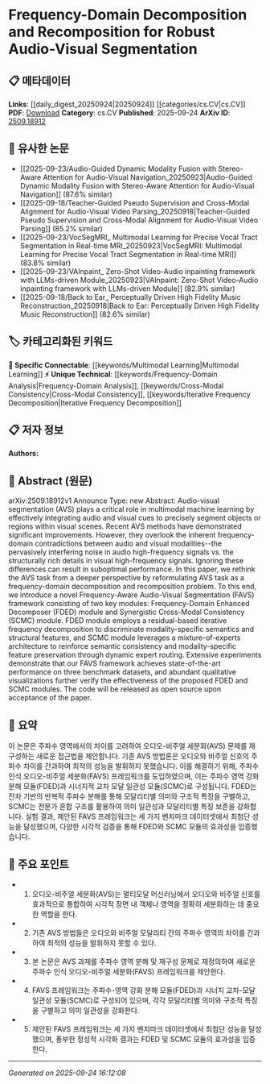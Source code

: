 <!-- KEYWORD_LINKING_METADATA:
{
  "processed_timestamp": "2025-09-24T16:12:08.358590",
  "vocabulary_version": "1.0",
  "selected_keywords": [
    "Multimodal Learning",
    "Frequency-Domain Analysis",
    "Cross-Modal Consistency",
    "Iterative Frequency Decomposition"
  ],
  "rejected_keywords": [],
  "similarity_scores": {
    "Multimodal Learning": 0.8,
    "Frequency-Domain Analysis": 0.78,
    "Cross-Modal Consistency": 0.77,
    "Iterative Frequency Decomposition": 0.79
  },
  "extraction_method": "AI_prompt_based",
  "budget_applied": true,
  "candidates_json": {
    "candidates": [
      {
        "surface": "Audio-Visual Segmentation",
        "canonical": "Multimodal Learning",
        "aliases": [
          "AVS"
        ],
        "category": "specific_connectable",
        "rationale": "Audio-Visual Segmentation is a specific application of Multimodal Learning, linking it to broader multimodal research.",
        "novelty_score": 0.55,
        "connectivity_score": 0.88,
        "specificity_score": 0.7,
        "link_intent_score": 0.8
      },
      {
        "surface": "Frequency-Domain Decomposition",
        "canonical": "Frequency-Domain Analysis",
        "aliases": [
          "FDD"
        ],
        "category": "unique_technical",
        "rationale": "This technique is central to the paper's approach, offering a unique perspective on signal processing in AVS.",
        "novelty_score": 0.75,
        "connectivity_score": 0.65,
        "specificity_score": 0.85,
        "link_intent_score": 0.78
      },
      {
        "surface": "Synergistic Cross-Modal Consistency",
        "canonical": "Cross-Modal Consistency",
        "aliases": [
          "SCMC"
        ],
        "category": "unique_technical",
        "rationale": "This module enhances semantic consistency across modalities, a novel contribution to AVS.",
        "novelty_score": 0.7,
        "connectivity_score": 0.7,
        "specificity_score": 0.8,
        "link_intent_score": 0.77
      },
      {
        "surface": "Residual-based Iterative Frequency Decomposition",
        "canonical": "Iterative Frequency Decomposition",
        "aliases": [
          "RIFD"
        ],
        "category": "unique_technical",
        "rationale": "This method is a key innovation for distinguishing modality-specific features in the AVS framework.",
        "novelty_score": 0.8,
        "connectivity_score": 0.6,
        "specificity_score": 0.9,
        "link_intent_score": 0.79
      }
    ],
    "ban_list_suggestions": [
      "benchmark datasets",
      "qualitative visualizations"
    ]
  },
  "decisions": [
    {
      "candidate_surface": "Audio-Visual Segmentation",
      "resolved_canonical": "Multimodal Learning",
      "decision": "linked",
      "scores": {
        "novelty": 0.55,
        "connectivity": 0.88,
        "specificity": 0.7,
        "link_intent": 0.8
      }
    },
    {
      "candidate_surface": "Frequency-Domain Decomposition",
      "resolved_canonical": "Frequency-Domain Analysis",
      "decision": "linked",
      "scores": {
        "novelty": 0.75,
        "connectivity": 0.65,
        "specificity": 0.85,
        "link_intent": 0.78
      }
    },
    {
      "candidate_surface": "Synergistic Cross-Modal Consistency",
      "resolved_canonical": "Cross-Modal Consistency",
      "decision": "linked",
      "scores": {
        "novelty": 0.7,
        "connectivity": 0.7,
        "specificity": 0.8,
        "link_intent": 0.77
      }
    },
    {
      "candidate_surface": "Residual-based Iterative Frequency Decomposition",
      "resolved_canonical": "Iterative Frequency Decomposition",
      "decision": "linked",
      "scores": {
        "novelty": 0.8,
        "connectivity": 0.6,
        "specificity": 0.9,
        "link_intent": 0.79
      }
    }
  ]
}
-->

# Frequency-Domain Decomposition and Recomposition for Robust Audio-Visual Segmentation

## 📋 메타데이터

**Links**: [[daily_digest_20250924|20250924]] [[categories/cs.CV|cs.CV]]
**PDF**: [Download](https://arxiv.org/pdf/2509.18912.pdf)
**Category**: cs.CV
**Published**: 2025-09-24
**ArXiv ID**: [2509.18912](https://arxiv.org/abs/2509.18912)

## 🔗 유사한 논문
- [[2025-09-23/Audio-Guided Dynamic Modality Fusion with Stereo-Aware Attention for Audio-Visual Navigation_20250923|Audio-Guided Dynamic Modality Fusion with Stereo-Aware Attention for Audio-Visual Navigation]] (87.6% similar)
- [[2025-09-18/Teacher-Guided Pseudo Supervision and Cross-Modal Alignment for Audio-Visual Video Parsing_20250918|Teacher-Guided Pseudo Supervision and Cross-Modal Alignment for Audio-Visual Video Parsing]] (85.2% similar)
- [[2025-09-23/VocSegMRI_ Multimodal Learning for Precise Vocal Tract Segmentation in Real-time MRI_20250923|VocSegMRI: Multimodal Learning for Precise Vocal Tract Segmentation in Real-time MRI]] (83.8% similar)
- [[2025-09-23/VAInpaint_ Zero-Shot Video-Audio inpainting framework with LLMs-driven Module_20250923|VAInpaint: Zero-Shot Video-Audio inpainting framework with LLMs-driven Module]] (82.9% similar)
- [[2025-09-18/Back to Ear_ Perceptually Driven High Fidelity Music Reconstruction_20250918|Back to Ear: Perceptually Driven High Fidelity Music Reconstruction]] (82.6% similar)

## 🏷️ 카테고리화된 키워드
**🔗 Specific Connectable**: [[keywords/Multimodal Learning|Multimodal Learning]]
**⚡ Unique Technical**: [[keywords/Frequency-Domain Analysis|Frequency-Domain Analysis]], [[keywords/Cross-Modal Consistency|Cross-Modal Consistency]], [[keywords/Iterative Frequency Decomposition|Iterative Frequency Decomposition]]

## 📋 저자 정보

**Authors:** 

## 📄 Abstract (원문)

arXiv:2509.18912v1 Announce Type: new 
Abstract: Audio-visual segmentation (AVS) plays a critical role in multimodal machine learning by effectively integrating audio and visual cues to precisely segment objects or regions within visual scenes. Recent AVS methods have demonstrated significant improvements. However, they overlook the inherent frequency-domain contradictions between audio and visual modalities--the pervasively interfering noise in audio high-frequency signals vs. the structurally rich details in visual high-frequency signals. Ignoring these differences can result in suboptimal performance. In this paper, we rethink the AVS task from a deeper perspective by reformulating AVS task as a frequency-domain decomposition and recomposition problem. To this end, we introduce a novel Frequency-Aware Audio-Visual Segmentation (FAVS) framework consisting of two key modules: Frequency-Domain Enhanced Decomposer (FDED) module and Synergistic Cross-Modal Consistency (SCMC) module. FDED module employs a residual-based iterative frequency decomposition to discriminate modality-specific semantics and structural features, and SCMC module leverages a mixture-of-experts architecture to reinforce semantic consistency and modality-specific feature preservation through dynamic expert routing. Extensive experiments demonstrate that our FAVS framework achieves state-of-the-art performance on three benchmark datasets, and abundant qualitative visualizations further verify the effectiveness of the proposed FDED and SCMC modules. The code will be released as open source upon acceptance of the paper.

## 📝 요약

이 논문은 주파수 영역에서의 차이를 고려하여 오디오-비주얼 세분화(AVS) 문제를 재구성하는 새로운 접근법을 제안합니다. 기존 AVS 방법론은 오디오와 비주얼 신호의 주파수 차이를 간과하여 최적의 성능을 발휘하지 못했습니다. 이를 해결하기 위해, 주파수 인식 오디오-비주얼 세분화(FAVS) 프레임워크를 도입하였으며, 이는 주파수 영역 강화 분해 모듈(FDED)과 시너지적 교차 모달 일관성 모듈(SCMC)로 구성됩니다. FDED는 잔차 기반의 반복적 주파수 분해를 통해 모달리티별 의미와 구조적 특징을 구별하고, SCMC는 전문가 혼합 구조를 활용하여 의미 일관성과 모달리티별 특징 보존을 강화합니다. 실험 결과, 제안된 FAVS 프레임워크는 세 가지 벤치마크 데이터셋에서 최첨단 성능을 달성했으며, 다양한 시각적 검증을 통해 FDED와 SCMC 모듈의 효과성을 입증했습니다.

## 🎯 주요 포인트

- 1. 오디오-비주얼 세분화(AVS)는 멀티모달 머신러닝에서 오디오와 비주얼 신호를 효과적으로 통합하여 시각적 장면 내 객체나 영역을 정확히 세분화하는 데 중요한 역할을 한다.
- 2. 기존 AVS 방법들은 오디오와 비주얼 모달리티 간의 주파수 영역의 차이를 간과하여 최적의 성능을 발휘하지 못할 수 있다.
- 3. 본 논문은 AVS 과제를 주파수 영역 분해 및 재구성 문제로 재정의하여 새로운 주파수 인식 오디오-비주얼 세분화(FAVS) 프레임워크를 제안한다.
- 4. FAVS 프레임워크는 주파수-영역 강화 분해 모듈(FDED)과 시너지 교차-모달 일관성 모듈(SCMC)로 구성되어 있으며, 각각 모달리티별 의미와 구조적 특징을 구별하고 의미 일관성을 강화한다.
- 5. 제안된 FAVS 프레임워크는 세 가지 벤치마크 데이터셋에서 최첨단 성능을 달성했으며, 풍부한 정성적 시각화 결과는 FDED 및 SCMC 모듈의 효과성을 입증한다.


---

*Generated on 2025-09-24 16:12:08*